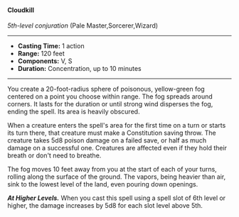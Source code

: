 #### Cloudkill
*5th-level conjuration* (Pale Master,Sorcerer,Wizard)
___
- **Casting Time:** 1 action
- **Range:** 120 feet
- **Components:** V, S
- **Duration:** Concentration, up to 10 minutes
---
You create a 20-foot-radius sphere of poisonous, yellow-green fog centered on a point you choose within range. The fog spreads around corners. It lasts for the duration or until strong wind disperses the fog, ending the spell. Its area is heavily obscured.

When a creature enters the spell's area for the first time on a turn or starts its turn there, that creature must make a Constitution saving throw. The creature takes 5d8 poison damage on a failed save, or half as much damage on a successful one. Creatures are affected even if they hold their breath or don't need to breathe.

The fog moves 10 feet away from you at the start of each of your turns, rolling along the surface of the ground. The vapors, being heavier than air, sink to the lowest level of the land, even pouring down openings.

***At Higher Levels.*** When you cast this spell using a spell slot of 6th level or higher, the damage increases by 5d8 for each slot level above 5th.